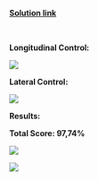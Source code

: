 
[**Solution link**](https://github.com/halhwadi/Self-Driving-First-Assignment-Solution/blob/main/controller2d.py)

<br>

**Longitudinal Control:**

![](https://github.com/halhwadi/Self-Driving-First-Assignment-Solution/blob/main/Throttle%20_%20final%20equation.jpg)

**Lateral Control:**

![](https://github.com/halhwadi/Self-Driving-First-Assignment-Solution/blob/main/Steer%20_%20final%20equation.jpg)

**Results:**

**Total Score: 97,74%**

![](https://github.com/halhwadi/Self-Driving-First-Assignment-Solution/blob/main/final%20Assignment%20_%20trajecory.jpg)

![](https://github.com/halhwadi/Self-Driving-First-Assignment-Solution/blob/main/final%20Assignment%20_%20speed.jpg)
